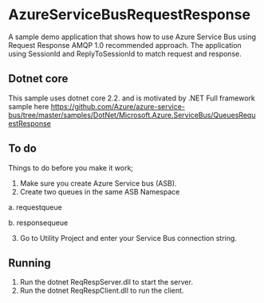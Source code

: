 # AzureServiceBusRequestResponse
A sample demo application that shows how to use Azure Service Bus using Request Response AMQP 1.0 recommended approach. 
The application using SessionId and ReplyToSessionId to match request and response. 

## Dotnet core

This sample uses dotnet core 2.2. and is motivated by .NET Full framework sample here 
https://github.com/Azure/azure-service-bus/tree/master/samples/DotNet/Microsoft.Azure.ServiceBus/QueuesRequestResponse

## To do

Things to do before you make it work; 
1. Make sure you create Azure Service bus (ASB). 
2. Create two queues in the same ASB Namespace

  a. requestqueue
  
  b. responsequeue
  
3. Go to Utility Project and enter your Service Bus connection string. 

## Running
1. Run the dotnet ReqRespServer.dll to start the server. 
2. Run the dotnet ReqRespClient.dll to run the client. 

